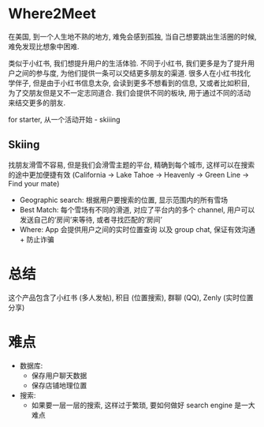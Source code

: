 # Where2Meet

在美国, 到一个人生地不熟的地方, 难免会感到孤独, 当自己想要跳出生活圈的时候, 难免发现比想象中困难.

类似于小红书, 我们想提升用户的生活体验. 不同于小红书, 我们更多是为了提升用户之间的参与度, 为他们提供一条可以交结更多朋友的渠道. 很多人在小红书找化学伴子, 但是由于小红书信息太杂, 会读到更多不想看到的信息, 又或者比如积目, 为了交朋友但是又不一定志同道合. 我们会提供不同的板块, 用于通过不同的活动来结交更多的朋友.

for starter, 从一个活动开始 - skiiing

## Skiing

找朋友滑雪不容易, 但是我们会滑雪主题的平台, 精确到每个城市, 这样可以在搜索的途中更加便捷有效 (California -> Lake Tahoe -> Heavenly -> Green Line -> Find your mate)

- Geographic search: 根据用户要搜索的位置, 显示范围内的所有雪场
- Best Match: 每个雪场有不同的滑道, 对应了平台内的多个 channel, 用户可以发送自己的‘房间’来等待, 或者寻找匹配的‘房间’
- Where: App 会提供用户之间的实时位置查询 以及 group chat, 保证有效沟通 + 防止诈骗

# 总结

这个产品包含了小红书 (多人发帖), 积目 (位置搜索), 群聊 (QQ), Zenly (实时位置分享)

# 难点

- 数据库:
  - 保存用户聊天数据
  - 保存店铺地理位置
- 搜索:
  - 如果要一层一层的搜索, 这样过于繁琐, 要如何做好 search engine 是一大难点
